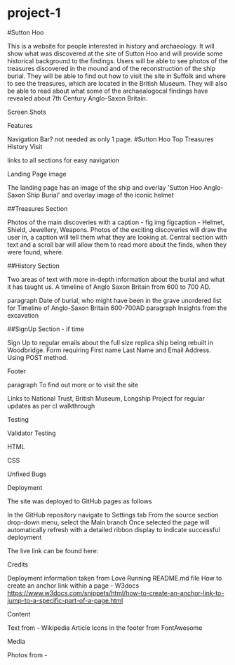 # project-1
#Sutton Hoo

This is a website for people interested in history and archaeology. It will show what was discovered at the site of Sutton Hoo and will provide some historical background to the findings. Users will be able to see photos of the treasures discovered in the mound and of the reconstruction of the ship burial. They will be able to find out how to visit the site in Suffolk and where to see the treasures, which are located in the British Museum. They will also be able to read about what some of the archaealogocal findings have revealed about 7th Century Anglo-Saxon Britain.

Screen Shots

Features

Navigation Bar? not needed as only 1 page. 
#Sutton Hoo           Top  Treasures  History  Visit

links to all sections for easy navigation


Landing Page image

The landing page has an image of the ship and overlay 'Sutton Hoo Anglo-Saxon Ship Burial' and overlay image of the iconic helmet


##Treasures Section

Photos of the main discoveries with a caption - fig img figcaption - Helmet, Shield, Jewellery, Weapons. Photos of the exciting discoveries will draw the user in, a caption will tell them what they are looking at. Central section with text and a scroll bar will allow them to read more about the finds, when they were found, where. 

##History Section

Two areas of text with more in-depth information about the burial and what it has taught us. A timeline of Anglo Saxon Britain from 600 to 700 AD. 

paragraph Date of burial, who might have been in the grave 
                                                                                                      unordered list for Timeline of Anglo-Saxon Britain 600-700AD
paragraph Insights from the excavation



##SignUp Section - if time

Sign Up to regular emails about the full size replica ship being rebuilt in Woodbridge. Form requiring First name Last Name and Email Address. Using POST method. 

Footer


paragraph To find out more or to visit the site

Links to National Trust, British Museum, Longship Project for regular updates as per cl walkthrough

Testing



Validator Testing

HTML

CSS



Unfixed Bugs


Deployment

The site was deployed to GitHub pages as follows

In the GitHub repository navigate to Settings tab
From the source section drop-down menu, select the Main branch
Once selected the page will automatically refresh with a detailed ribbon display to indicate successful deployment

The live link can be found here:  

Credits

Deployment information taken from Love Running README.md file
How to create an anchor link within a page - W3docs https://www.w3docs.com/snippets/html/how-to-create-an-anchor-link-to-jump-to-a-specific-part-of-a-page.html


Content 

Text from - Wikipedia Article
Icons in the footer from FontAwesome


Media

Photos from - 




